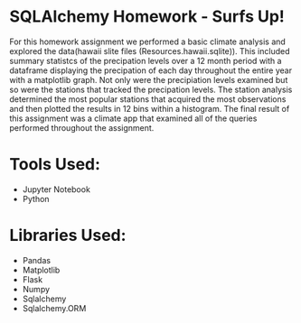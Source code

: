 # SQLAlchemy Homework - Surfs Up!
For this homework assignment we performed a basic climate analysis and explored the data(hawaii slite files (Resources.hawaii.sqlite)). This included summary statistcs of the precipation levels over a 12 month period with a dataframe displaying the precipation of each day throughout the entire year with a matplotlib graph. Not only were the precipiation levels examined but so were the stations that tracked the precipation levels. The station analysis determined the most popular stations that acquired the most observations and then plotted the results in 12 bins within a histogram. The final result of this assignment was a climate app that examined all of the queries performed throughout the assignment. 

# Tools Used:
* Jupyter Notebook
* Python

# Libraries Used:
* Pandas
* Matplotlib
* Flask
* Numpy
* Sqlalchemy
* Sqlalchemy.ORM

